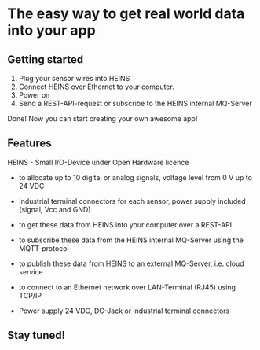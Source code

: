 The easy way to get real world data into your app
=================================================


Getting started
---------------

1. Plug your sensor wires into HEINS
2. Connect HEINS over Ethernet to your computer.
3. Power on
4. Send a REST-API-request or subscribe to the HEINS internal MQ-Server

Done! Now you can start creating your own awesome app!


Features
--------

HEINS - Small I/O-Device under Open Hardware licence 

- to allocate up to 10 digital or analog signals, voltage level from 0 V up to 24 VDC

- Industrial terminal connectors for each sensor, power supply included (signal, Vcc and GND)

- to get these data from HEINS into your computer over a REST-API

- to subscribe these data from the HEINS internal MQ-Server using the MQTT-protocol

- to publish these data from HEINS to an external MQ-Server, i.e. cloud service

- to connect to an Ethernet network over LAN-Terminal (RJ45) using TCP/IP

- Power supply 24 VDC, DC-Jack or industrial terminal connectors


Stay tuned!
-----------



